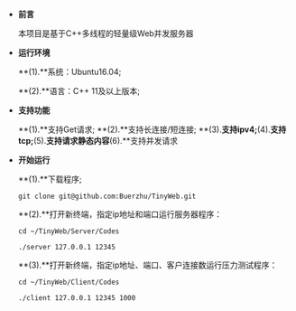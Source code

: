 * **前言**
	
	本项目是基于C++多线程的轻量级Web并发服务器

* **运行环境**

	**(1).**系统：Ubuntu16.04;
	
	**(2).**语言：C++ 11及以上版本;

* **支持功能**
	
	**(1).**支持Get请求;
	**(2).**支持长连接/短连接;
	**(3).**支持ipv4;**(4).**支持tcp;**(5).**支持请求静态内容**(6).**支持并发请求
	
* **开始运行**

	**(1).**下载程序;

	`git clone git@github.com:Buerzhu/TinyWeb.git`
	
	**(2).**打开新终端，指定ip地址和端口运行服务器程序：

	`cd ~/TinyWeb/Server/Codes`

	`./server 127.0.0.1 12345`
	
	**(3).**打开新终端，指定ip地址、端口、客户连接数运行压力测试程序：
	
	`cd ~/TinyWeb/Client/Codes`
	
	`./client 127.0.0.1 12345 1000`
